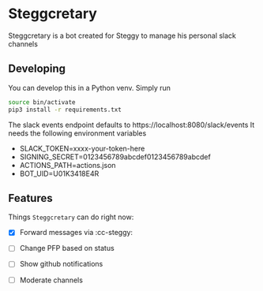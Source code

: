 # Steggcretary
Steggcretary is a bot created for Steggy to manage his personal slack channels

## Developing

You can develop this in a Python venv. Simply run
```bash
source bin/activate
pip3 install -r requirements.txt
```

The slack events endpoint defaults to https://localhost:8080/slack/events
It needs the following environment variables
- SLACK_TOKEN=xxxx-your-token-here
- SIGNING_SECRET=0123456789abcdef0123456789abcdef
- ACTIONS_PATH=actions.json
- BOT_UID=U01K3418E4R

## Features
Things `Steggcretary` can do right now:
- [X] Forward messages via :cc-steggy:
- [ ] Change PFP based on status
- [ ] Show github notifications
- [ ] Moderate channels

